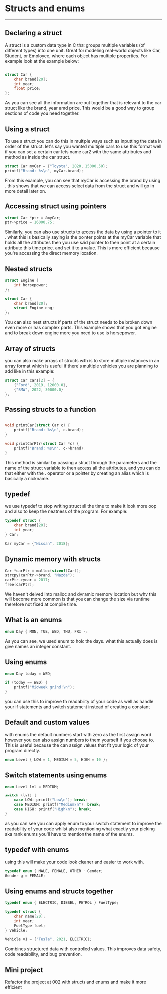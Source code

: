 # Structs and enums 

---
## Declaring a struct
A struct is a custom data type in C that groups multiple variables (of different types) into one unit.
Great for modeling real-world objects like Car, Student, or Employee, where each object has multiple properties.
For example look at the example below:

```c

struct Car {
    char brand[20];
    int year;
    float price;
};
```
As you can see all the information are put together that is relevant to the car struct like the brand, year amd price. This would be a good way to group sections of code you need together.

## Using a struct
To use a struct you can do this in multiple ways such as inputting the data in order of the struct.
let's say you wanted multiple cars to use this format well if you can set a certain car lets name car2 with the same attributes and method as inside the car struct.
```c
struct Car myCar = {"Toyota", 2020, 15000.50};
printf("Brand: %s\n", myCar.brand);


```
From this example, you can see that myCar is accessing the brand by using . this shows that we can access select data from the struct and will go in more detail later on.

## Accessing struct using pointers

```c
struct Car *ptr = &myCar;
ptr->price = 16000.75;

```
Similarly, you can also use structs to access the data  by using a pointer to it . what this is basically saying is the pointer points at the myCar variable that holds all the attributes then you use said pointer to then point at a certain attribute this time price.
and set it to a value. This is more efficient because you're accessing the direct memory location.


## Nested structs

```c
struct Engine {
    int horsepower;
};

struct Car {
    char brand[20];
    struct Engine eng;
};
```

You can also nest structs if parts of the struct needs to be broken down even more or has complex parts. This example shows that you got engine and to break down engine more you need to use is horsepower.

## Array of structs
you can also make arrays of structs with is to store multiple instances in an array format which is useful if there's multiple vehicles you are planning to add like in this example:
```c
struct Car cars[2] = {
    {"Ford", 2019, 12000.0},
    {"BMW", 2022, 30000.0}
};
```

## Passing structs to a function

```C

void printCar(struct Car c) {
    printf("Brand: %s\n", c.brand);
}

void printCarPtr(struct Car *c) {
    printf("Brand: %s\n", c->brand);
}

```
This method is similar by passing a struct through the parameters and the name of the struct variable to then access all the attributes, and you can do that either with the . operator or a pointer by creating an alias which is basically a nickname.

## typedef

we use typedef to stop writing struct all the time to make it look more oop and also to keep the neatness of the program.
For example:
```c
typedef struct {
    char brand[20];
    int year;
} Car;

Car myCar = {"Nissan", 2018};
```
## Dynamic memory with structs
```c
Car *carPtr = malloc(sizeof(Car));
strcpy(carPtr->brand, "Mazda");
carPtr->year = 2017;
free(carPtr);
```

We haven't delved into malloc and dynamic memory location but why this will become more common is that you can change the size via runtime therefore not fixed at compile time.

## What is an enums
```c
enum Day { MON, TUE, WED, THU, FRI };
```
As you can see, we used enum to hold the days. what this actually does is give names an integer constant.

## Using enums
```c
enum Day today = WED;

if (today == WED) {
    printf("Midweek grind!\n");
}
```

you can use this to improve th readability of your code as well as handle your if statements and switch statement instead of creating a constant

## Default and custom values
with enums the default numbers start with zero as the first assign word however you can also assign numbers to them yourself if you choose to. This is useful because the can assign values that fit your logic of your program directly.
```c
enum Level { LOW = 1, MEDIUM = 5, HIGH = 10 };
```

## Switch statements using enums
```c
enum Level lvl = MEDIUM;

switch (lvl) {
    case LOW: printf("Low\n"); break;
    case MEDIUM: printf("Medium\n"); break;
    case HIGH: printf("High\n"); break;
}
```
as you can see you can apply enum to your switch statement to improve the readability of your code whilst also mentioning what exactly your picking aka rank enums you'll have to mention the name of the enums.

## typedef with enums
using this will make your code look cleaner and easier to work with.
```c
typedef enum { MALE, FEMALE, OTHER } Gender;
Gender g = FEMALE;
```
## Using enums and structs together

```c
typedef enum { ELECTRIC, DIESEL, PETROL } FuelType;

typedef struct {
    char name[20];
    int year;
    FuelType fuel;
} Vehicle;

Vehicle v1 = {"Tesla", 2021, ELECTRIC};
```
Combines structured data with controlled values. This improves data safety, code readability, and bug prevention.

## Mini project
Refactor the project at 002 with structs and enums and make it more efficient
